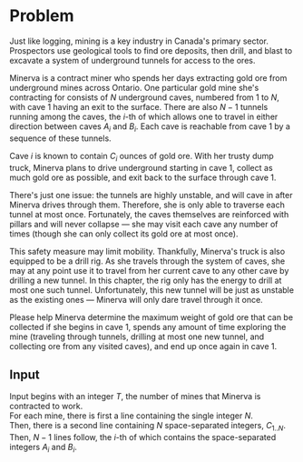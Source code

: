 ﻿# Problem

Just like logging, mining is a key industry in Canada's primary sector. Prospectors use geological tools to find ore deposits, then drill, and blast to excavate a system of underground tunnels for access to the ores.

Minerva is a contract miner who spends her days extracting gold ore from underground mines across Ontario. One particular gold mine she's contracting for consists of $N$ underground caves, numbered from $1$ to $N$, with cave $1$ having an exit to the surface. There are also $N - 1$ tunnels running among the caves, the $i$-th of which allows one to travel in either direction between caves $A_i$ and $B_i$. Each cave is reachable from cave $1$ by a sequence of these tunnels.

Cave $i$ is known to contain $C_i$ ounces of gold ore. With her trusty dump truck, Minerva plans to drive underground starting in cave $1$, collect as much gold ore as possible, and exit back to the surface through cave $1$.

There's just one issue: the tunnels are highly unstable, and will cave in after Minerva drives through them. Therefore, she is only able to traverse each tunnel at most once. Fortunately, the caves themselves are reinforced with pillars and will never collapse — she may visit each cave any number of times (though she can only collect its gold ore at most once).

This safety measure may limit mobility. Thankfully, Minerva's truck is also equipped to be a drill rig. As she travels through the system of caves, she may at any point use it to travel from her current cave to any other cave by drilling a new tunnel. In this chapter, the rig only has the energy to drill at most one such tunnel. Unfortunately, this new tunnel will be just as unstable as the existing ones — Minerva will only dare travel through it once.

Please help Minerva determine the maximum weight of gold ore that can be collected if she begins in cave $1$, spends any amount of time exploring the mine (traveling through tunnels, drilling at most one new tunnel, and collecting ore from any visited caves), and end up once again in cave $1$.

## Input

Input begins with an integer $T$, the number of mines that Minerva is contracted to work.  
For each mine, there is first a line containing the single integer $N$.  
Then, there is a second line containing $N$ space-separated integers, $C_{1..N}$​.  
Then, $N−1$ lines follow, the $i$-th of which contains the space-separated integers $A_i$​ and $B_i$​.
